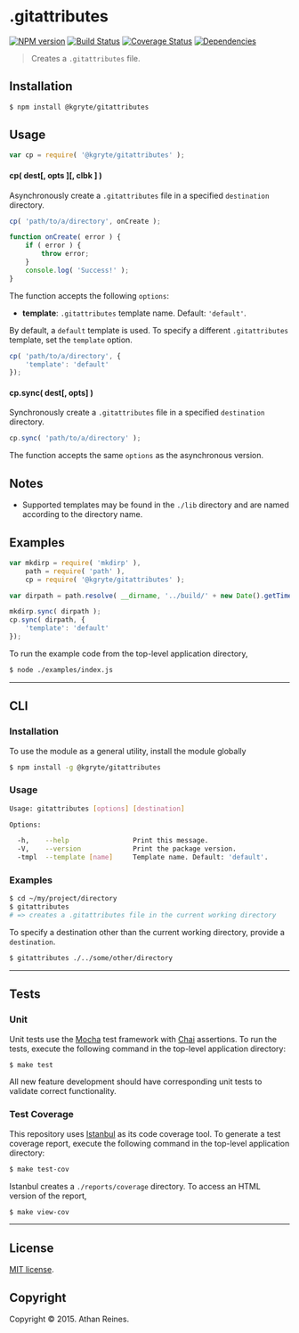 .gitattributes
=========
[![NPM version][npm-image]][npm-url] [![Build Status][travis-image]][travis-url] [![Coverage Status][coveralls-image]][coveralls-url] [![Dependencies][dependencies-image]][dependencies-url]

> Creates a `.gitattributes` file.


## Installation

``` bash
$ npm install @kgryte/gitattributes
```


## Usage

``` javascript
var cp = require( '@kgryte/gitattributes' );
```

#### cp( dest[, opts ][, clbk ] )

Asynchronously create a `.gitattributes` file in a specified `destination` directory.

``` javascript
cp( 'path/to/a/directory', onCreate );

function onCreate( error ) {
	if ( error ) {
		throw error;
	}
	console.log( 'Success!' );
}
```

The function accepts the following `options`:
*	__template__: `.gitattributes` template name. Default: `'default'`.

By default, a `default` template is used. To specify a different `.gitattributes` template, set the `template` option.

``` javascript
cp( 'path/to/a/directory', {
	'template': 'default'
});
```



#### cp.sync( dest[, opts] )

Synchronously create a `.gitattributes` file in a specified `destination` directory.

``` javascript
cp.sync( 'path/to/a/directory' );
```

The function accepts the same `options` as the asynchronous version.


## Notes

* 	Supported templates may be found in the `./lib` directory and are named according to the directory name.


## Examples

``` javascript
var mkdirp = require( 'mkdirp' ),
	path = require( 'path' ),
	cp = require( '@kgryte/gitattributes' );

var dirpath = path.resolve( __dirname, '../build/' + new Date().getTime() );

mkdirp.sync( dirpath );
cp.sync( dirpath, {
	'template': 'default'
});
```

To run the example code from the top-level application directory,

``` bash
$ node ./examples/index.js
```

---
## CLI


### Installation

To use the module as a general utility, install the module globally

``` bash
$ npm install -g @kgryte/gitattributes
```


### Usage

``` bash
Usage: gitattributes [options] [destination]

Options:

  -h,    --help                Print this message.
  -V,    --version             Print the package version.
  -tmpl  --template [name]     Template name. Default: 'default'.
```


### Examples

``` bash
$ cd ~/my/project/directory
$ gitattributes
# => creates a .gitattributes file in the current working directory
```

To specify a destination other than the current working directory, provide a `destination`.

``` bash
$ gitattributes ./../some/other/directory
```



---
## Tests

### Unit

Unit tests use the [Mocha](http://mochajs.org/) test framework with [Chai](http://chaijs.com) assertions. To run the tests, execute the following command in the top-level application directory:

``` bash
$ make test
```

All new feature development should have corresponding unit tests to validate correct functionality.


### Test Coverage

This repository uses [Istanbul](https://github.com/gotwarlost/istanbul) as its code coverage tool. To generate a test coverage report, execute the following command in the top-level application directory:

``` bash
$ make test-cov
```

Istanbul creates a `./reports/coverage` directory. To access an HTML version of the report,

``` bash
$ make view-cov
```


---
## License

[MIT license](http://opensource.org/licenses/MIT).


## Copyright

Copyright &copy; 2015. Athan Reines.


[npm-image]: http://img.shields.io/npm/v/@kgryte/gitattributes.svg
[npm-url]: https://npmjs.org/package/@kgryte/gitattributes

[travis-image]: http://img.shields.io/travis/kgryte/gitattributes/master.svg
[travis-url]: https://travis-ci.org/kgryte/gitattributes

[coveralls-image]: https://img.shields.io/coveralls/kgryte/gitattributes/master.svg
[coveralls-url]: https://coveralls.io/r/kgryte/gitattributes?branch=master

[dependencies-image]: http://img.shields.io/david/kgryte/gitattributes.svg
[dependencies-url]: https://david-dm.org/kgryte/gitattributes

[dev-dependencies-image]: http://img.shields.io/david/dev/kgryte/gitattributes.svg
[dev-dependencies-url]: https://david-dm.org/dev/kgryte/gitattributes

[github-issues-image]: http://img.shields.io/github/issues/kgryte/gitattributes.svg
[github-issues-url]: https://github.com/kgryte/gitattributes/issues
